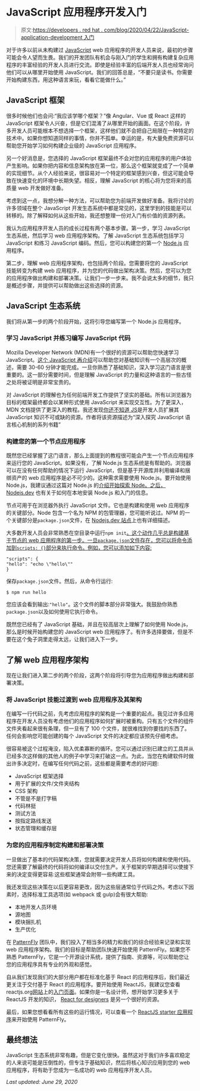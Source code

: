 # JavaScript 应用程序开发入门

> 原文:[https://developers . red hat . com/blog/2020/04/22/JavaScript-application-development 入门](https://developers.redhat.com/blog/2020/04/22/getting-started-with-javascript-application-development)

对于许多以前从未构建过 [JavaScript](https://developers.redhat.com/blog/category/javascript/) web 应用程序的开发人员来说，最初的步骤可能会令人望而生畏。我们的开发团队有机会与刚入门的学生和拥有构建复杂应用程序的丰富经验的开发人员进行交流。即使是经验丰富的后端开发人员也经常询问他们可以从哪里开始使用 JavaScript。我们的回答总是，“不要只是读书。你需要开始构建东西，用这种语言来玩，看看它能做什么。”

## JavaScript 框架

很多时候他们也会问:“我应该学哪个框架？”像 Angular、Vue 或 React 这样的 JavaScript 框架令人兴奋，但是它们混淆了从哪里开始的画面。在这个阶段，许多开发人员可能根本不想选择一个框架，这样他们就不会把自己局限在一种特定的技术中。如果你想知道同样的事情，你并不孤单。幸运的是，有大量免费资源可以帮助您开始学习如何构建企业级的 JavaScript 应用程序。

另一个好消息是，您选择的 JavaScript 框架最终不会对您的应用程序的用户体验产生影响。如果你把内容和信息架构放在第一位，那么这个框架就变成了一个简单的实现细节。从个人经验来说，很容易对一个特定的框架感到兴奋，但这可能会导致在快速变化的环境中长期失望。相反，理解 JavaScript 的核心将为您将来的高质量 web 开发做好准备。

考虑到这一点，我想分解一种方法，可以帮助您为前端开发做好准备。我将讨论的许多领域在整个 JavaScript 开发生态系统中都是常见的，这里学到的技能是可以转移的。除了解释如何从这些开始，我还想整理一份对入门有价值的资源列表。

我认为应用程序开发人员的成长过程有两个基本步骤。第一步，学习 JavaScript 生态系统，然后学习 web 应用程序架构。了解 JavaScript 生态系统包括学习 JavaScript 和练习 JavaScript 编码。然后，您可以构建您的第一个 [Node.js](https://developers.redhat.com/blog/category/node-js/) 应用程序。

第二步，理解 web 应用程序架构，也包括两个阶段。您需要将您的 JavaScript 技能转变为构建 web 应用程序，并为您的代码做出架构决策。然后，您可以为您的应用程序做出构建和部署决策。让我们一步一步来。我不会说太多的细节，我只是概述步骤，并提供可以帮助做出这些选择的资源。

## JavaScript 生态系统

我们将从第一步的两个阶段开始，这将引导您编写第一个 Node.js 应用程序。

### 学习 JavaScript 并练习编写 JavaScript 代码

Mozilla Developer Network (MDN)有一个很好的资源可以帮助您快速学习 JavaScript。[这个 JavaScript 再介绍](https://developer.mozilla.org/en-US/docs/Web/JavaScript/A_re-introduction_to_JavaScript)可以帮助您对基础知识有一个高层次的概述，需要 30-60 分钟才能完成。一旦你熟悉了基础知识，深入学习这门语言是很重要的。这一部分需要时间，但是理解 JavaScript 的力量和这种语言的一些古怪之处将被证明是非常宝贵的。

对 JavaScript 的理解也为任何前端开发工作提供了坚实的基础。所有以浏览器为目标的框架最终都会以某种形式使用 JavaScript 来实现交互性。为了更深入，MDN 文档提供了更深入的教程。我还发现[你还不知道 JS](https://github.com/getify/You-Dont-Know-JS/blob/2nd-ed/README.md)是开发人员扩展其 JavaScript 知识不可或缺的资源。作者将该资源描述为“深入探究 JavaScript 语言核心机制的系列书籍”

### 构建您的第一个节点应用程序

既然您已经掌握了这门语言，那么上面提到的教程很可能会产生一个节点应用程序来运行您的 JavaScript。如果没有，了解 Node.js 生态系统是有帮助的。浏览器可以在没有任何帮助的情况下运行 JavaScript，但是基于开源库并利用编译和捆绑资产的 web 应用程序是必不可少的。这种需求需要使用 Node.js。要开始使用 Node.js，我建议通过这篇对 Node.js 的[介绍开始探索 Node。之后，](https://nodejs.dev/introduction-to-nodejs) [Nodejs.dev](https://nodejs.dev/) 也有关于如何在本地安装 Node.js 和入门的信息。

节点可用于在浏览器外执行 JavaScript 文件。它也是构建和使用 web 应用程序的关键部分。Node 包含一个名为 NPM 的包管理器，您可能听说过。NPM 的一个关键部分是`package.json`文件，在 [Nodejs.dev 站点](https://nodejs.dev/the-package-json-guide)上也有详细描述。

大多数开发人员会非常熟悉在空目录中运行`npm init`[。这个动作几乎总是构建基于节点的 web 应用程序的第一步。一旦`package.json`文件存在，您可以将命令添加到`scripts: {}`部分来执行命令。例如，您可以添加如下内容:](https://docs.npmjs.com/cli/init)

```
"scripts": {
"hello": "echo \"hello\""
}
```

保存`package.json`文件。然后，从命令行运行:

```
$ npm run hello
```

您应该会看到输出:`"hello"`。这个文件的脚本部分非常强大。我鼓励你熟悉`package.json`以及如何使用它执行命令。

既然您已经有了 JavaScript 基础，并且在较高层次上理解了如何使用 Node.js，那么是时候开始构建您的 JavaScript web 应用程序了。有许多选择要做，但是不要在这个兔子洞里走得太远，让我们进入下一步。

## 了解 web 应用程序架构

现在让我们进入第二步的两个阶段，这两个阶段将引导您为应用程序做出构建和部署决策。

### 将 JavaScript 技能过渡到 web 应用程序及其架构

在编写一行代码之前，先考虑应用程序的架构是一个重要的起点。我见过许多应用程序在开发人员没有考虑他们的应用程序如何扩展时被重构。只有五个文件的组件文件夹看起来很有条理，但一旦有了 100 个文件，就很难找到你要找的东西了。任何会影响您可能创建的每个 JavaScript 文件的决定都应该预先仔细考虑。

很容易被这个过程淹没，陷入优柔寡断的循环。您可以通过识别已建立的工具并从已经多次这样做的其他人的例子中学习来打破这一点。为此，当您在构建软件时做出许多决定时，在编写任何代码之前，这些都是需要考虑的好问题:

*   JavaScript 框架选择
*   用于扩展的文件/文件夹结构
*   CSS 架构
*   不管是不是打字稿
*   代码林挺
*   测试方法
*   按指定路线发送
*   状态管理和缓存层

### 为您的应用程序制定构建和部署决策

一旦做出了基本的代码架构决策，您就需要决定开发人员将如何构建和使用代码。您还需要了解最终的代码将如何编译以交付生产。关于框架的早期选择可以使接下来的决定变得更容易:这些框架通常会附带一些构建工具。

我还发现这些决策在以后更容易更改，因为这些层通常位于代码之外。考虑以下因素时，选择标准工具选项(如 webpack 或 gulp)会有很大帮助:

*   本地开发人员环境
*   源地图
*   模块捆扎机
*   生产优化

在 [PatternFly](https://www.patternfly.org/) 团队中，我们投入了相当多的精力和我们的综合经验来记录和实现 web 应用程序架构。我们的目标是帮助团队快速开始使用 PatternFly。如果您不熟悉 PatternFly，它是一个开源设计系统，提供了指南、资源等，可以帮助您让您的应用程序具有专业的外观和感觉。

自从我们发现我们的大部分用户都在标准化基于 React 的应用程序后，我们最近更关注于交付基于 React 的应用程序。要开始使用 ReactJS，我建议您查看 reactjs.org[网站](http://reactjs.org)上的[入门页面](https://reactjs.org/docs/getting-started.html)。如果你是一名设计师，想开始学习更多关于 ReactJS 开发的知识， [React for designers](https://reactfordesigners.com/) 是另一个很好的资源。

最后，如果您想看看所有这些的运行情况，可以查看一个 [ReactJS starter 应用程序](https://github.com/patternfly/patternfly-react-seed)来开始使用 PatternFly。

## 最终想法

JavaScript 生态系统非常有趣，但是它变化很快。虽然这对于我们许多喜欢稳定的人来说可能是压倒性的，但专注于基础知识，然后将核心知识应用到您的 web 应用程序，将有助于您成为一名成功的 web 应用程序开发人员。

*Last updated: June 29, 2020*